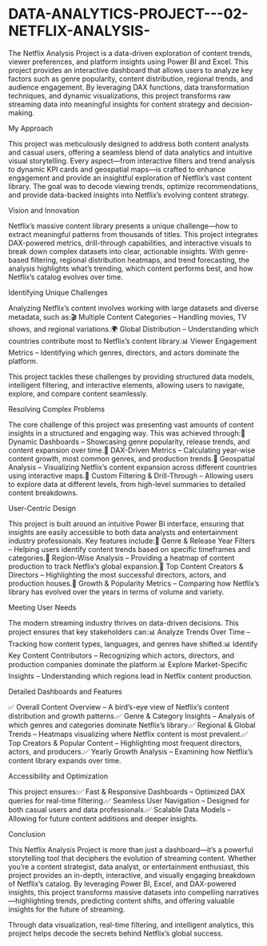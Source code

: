 # DATA-ANALYTICS-PROJECT---02-NETFLIX-ANALYSIS-

The Netflix Analysis Project is a data-driven exploration of content trends, viewer preferences, and platform insights using Power BI and Excel. This project provides an interactive dashboard that allows users to analyze key factors such as genre popularity, content distribution, regional trends, and audience engagement. By leveraging DAX functions, data transformation techniques, and dynamic visualizations, this project transforms raw streaming data into meaningful insights for content strategy and decision-making.

My Approach

This project was meticulously designed to address both content analysts and casual users, offering a seamless blend of data analytics and intuitive visual storytelling. Every aspect—from interactive filters and trend analysis to dynamic KPI cards and geospatial maps—is crafted to enhance engagement and provide an insightful exploration of Netflix’s vast content library. The goal was to decode viewing trends, optimize recommendations, and provide data-backed insights into Netflix’s evolving content strategy.

Vision and Innovation

Netflix’s massive content library presents a unique challenge—how to extract meaningful patterns from thousands of titles. This project integrates DAX-powered metrics, drill-through capabilities, and interactive visuals to break down complex datasets into clear, actionable insights. With genre-based filtering, regional distribution heatmaps, and trend forecasting, the analysis highlights what’s trending, which content performs best, and how Netflix’s catalog evolves over time.

Identifying Unique Challenges

Analyzing Netflix’s content involves working with large datasets and diverse metadata, such as:🎬 Multiple Content Categories – Handling movies, TV shows, and regional variations.🌍 Global Distribution – Understanding which countries contribute most to Netflix’s content library.📊 Viewer Engagement Metrics – Identifying which genres, directors, and actors dominate the platform.

This project tackles these challenges by providing structured data models, intelligent filtering, and interactive elements, allowing users to navigate, explore, and compare content seamlessly.

Resolving Complex Problems

The core challenge of this project was presenting vast amounts of content insights in a structured and engaging way. This was achieved through:📌 Dynamic Dashboards – Showcasing genre popularity, release trends, and content expansion over time.📌 DAX-Driven Metrics – Calculating year-wise content growth, most common genres, and production trends.📌 Geospatial Analysis – Visualizing Netflix’s content expansion across different countries using interactive maps.📌 Custom Filtering & Drill-Through – Allowing users to explore data at different levels, from high-level summaries to detailed content breakdowns.

User-Centric Design

This project is built around an intuitive Power BI interface, ensuring that insights are easily accessible to both data analysts and entertainment industry professionals. Key features include:🔴 Genre & Release Year Filters – Helping users identify content trends based on specific timeframes and categories.🔴 Region-Wise Analysis – Providing a heatmap of content production to track Netflix’s global expansion.🔴 Top Content Creators & Directors – Highlighting the most successful directors, actors, and production houses.🔴 Growth & Popularity Metrics – Comparing how Netflix’s library has evolved over the years in terms of volume and variety.

Meeting User Needs

The modern streaming industry thrives on data-driven decisions. This project ensures that key stakeholders can:📊 Analyze Trends Over Time – Tracking how content types, languages, and genres have shifted.📊 Identify Key Content Contributors – Recognizing which actors, directors, and production companies dominate the platform.📊 Explore Market-Specific Insights – Understanding which regions lead in Netflix content production.

Detailed Dashboards and Features

✅ Overall Content Overview – A bird’s-eye view of Netflix’s content distribution and growth patterns.✅ Genre & Category Insights – Analysis of which genres and categories dominate Netflix’s library.✅ Regional & Global Trends – Heatmaps visualizing where Netflix content is most prevalent.✅ Top Creators & Popular Content – Highlighting most frequent directors, actors, and producers.✅ Yearly Growth Analysis – Examining how Netflix’s content library expands over time.

Accessibility and Optimization

This project ensures:✅ Fast & Responsive Dashboards – Optimized DAX queries for real-time filtering.✅ Seamless User Navigation – Designed for both casual users and data professionals.✅ Scalable Data Models – Allowing for future content additions and deeper insights.

Conclusion

This Netflix Analysis Project is more than just a dashboard—it’s a powerful storytelling tool that deciphers the evolution of streaming content. Whether you’re a content strategist, data analyst, or entertainment enthusiast, this project provides an in-depth, interactive, and visually engaging breakdown of Netflix’s catalog. By leveraging Power BI, Excel, and DAX-powered insights, this project transforms massive datasets into compelling narratives—highlighting trends, predicting content shifts, and offering valuable insights for the future of streaming.

Through data visualization, real-time filtering, and intelligent analytics, this project helps decode the secrets behind Netflix’s global success.
